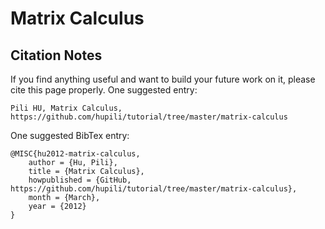 # Matrix Calculus






## Citation Notes

If you find anything useful and want to build 
your future work on it, please cite this page properly. 
One suggested entry:

```
Pili HU, Matrix Calculus, https://github.com/hupili/tutorial/tree/master/matrix-calculus
```

One suggested BibTex entry:

```
@MISC{hu2012-matrix-calculus,
	author = {Hu, Pili},
	title = {Matrix Calculus},
	howpublished = {GitHub, https://github.com/hupili/tutorial/tree/master/matrix-calculus},
	month = {March},
	year = {2012}
}
```
